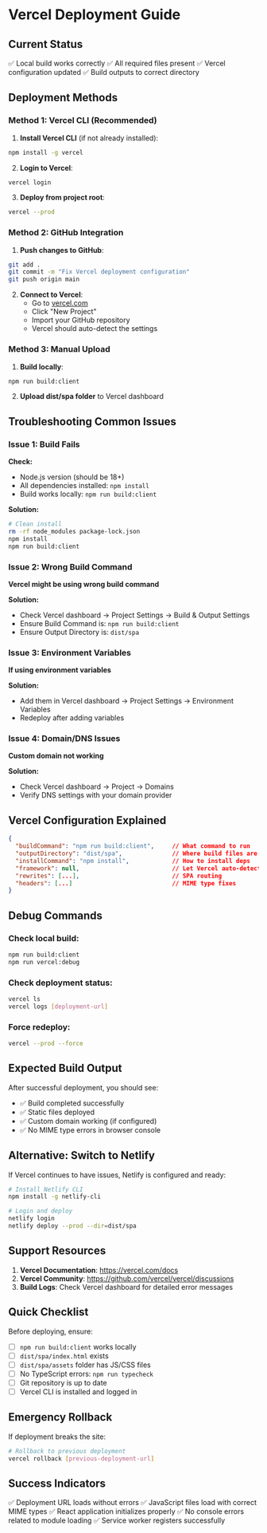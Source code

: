 # Vercel Deployment Guide

## Current Status
✅ Local build works correctly
✅ All required files present
✅ Vercel configuration updated
✅ Build outputs to correct directory

## Deployment Methods

### Method 1: Vercel CLI (Recommended)

1. **Install Vercel CLI** (if not already installed):
```bash
npm install -g vercel
```

2. **Login to Vercel**:
```bash
vercel login
```

3. **Deploy from project root**:
```bash
vercel --prod
```

### Method 2: GitHub Integration

1. **Push changes to GitHub**:
```bash
git add .
git commit -m "Fix Vercel deployment configuration"
git push origin main
```

2. **Connect to Vercel**:
   - Go to [vercel.com](https://vercel.com)
   - Click "New Project"
   - Import your GitHub repository
   - Vercel should auto-detect the settings

### Method 3: Manual Upload

1. **Build locally**:
```bash
npm run build:client
```

2. **Upload dist/spa folder** to Vercel dashboard

## Troubleshooting Common Issues

### Issue 1: Build Fails
**Check:**
- Node.js version (should be 18+)
- All dependencies installed: `npm install`
- Build works locally: `npm run build:client`

**Solution:**
```bash
# Clean install
rm -rf node_modules package-lock.json
npm install
npm run build:client
```

### Issue 2: Wrong Build Command
**Vercel might be using wrong build command**

**Solution:**
- Check Vercel dashboard → Project Settings → Build & Output Settings
- Ensure Build Command is: `npm run build:client`
- Ensure Output Directory is: `dist/spa`

### Issue 3: Environment Variables
**If using environment variables**

**Solution:**
- Add them in Vercel dashboard → Project Settings → Environment Variables
- Redeploy after adding variables

### Issue 4: Domain/DNS Issues
**Custom domain not working**

**Solution:**
- Check Vercel dashboard → Project → Domains
- Verify DNS settings with your domain provider

## Vercel Configuration Explained

```json
{
  "buildCommand": "npm run build:client",     // What command to run
  "outputDirectory": "dist/spa",              // Where build files are
  "installCommand": "npm install",            // How to install deps
  "framework": null,                          // Let Vercel auto-detect
  "rewrites": [...],                          // SPA routing
  "headers": [...]                            // MIME type fixes
}
```

## Debug Commands

### Check local build:
```bash
npm run build:client
npm run vercel:debug
```

### Check deployment status:
```bash
vercel ls
vercel logs [deployment-url]
```

### Force redeploy:
```bash
vercel --prod --force
```

## Expected Build Output

After successful deployment, you should see:
- ✅ Build completed successfully
- ✅ Static files deployed
- ✅ Custom domain working (if configured)
- ✅ No MIME type errors in browser console

## Alternative: Switch to Netlify

If Vercel continues to have issues, Netlify is configured and ready:

```bash
# Install Netlify CLI
npm install -g netlify-cli

# Login and deploy
netlify login
netlify deploy --prod --dir=dist/spa
```

## Support Resources

1. **Vercel Documentation**: https://vercel.com/docs
2. **Vercel Community**: https://github.com/vercel/vercel/discussions
3. **Build Logs**: Check Vercel dashboard for detailed error messages

## Quick Checklist

Before deploying, ensure:
- [ ] `npm run build:client` works locally
- [ ] `dist/spa/index.html` exists
- [ ] `dist/spa/assets` folder has JS/CSS files
- [ ] No TypeScript errors: `npm run typecheck`
- [ ] Git repository is up to date
- [ ] Vercel CLI is installed and logged in

## Emergency Rollback

If deployment breaks the site:
```bash
# Rollback to previous deployment
vercel rollback [previous-deployment-url]
```

## Success Indicators

✅ Deployment URL loads without errors
✅ JavaScript files load with correct MIME types
✅ React application initializes properly
✅ No console errors related to module loading
✅ Service worker registers successfully